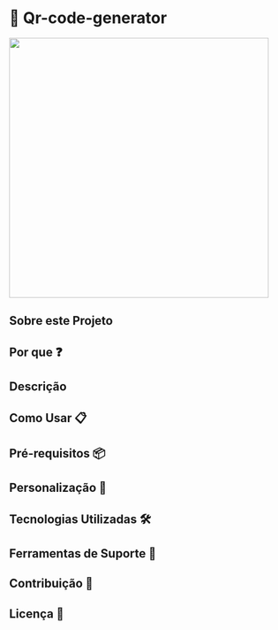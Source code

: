 # 🔳 Qr-code-generator

<p>
    <img width="470" src="./media/projeto.png">
</p>

## Sobre este Projeto

## Por que ❓

## Descrição

## Como Usar 📋

## Pré-requisitos 📦

## Personalização 🎨

## Tecnologias Utilizadas 🛠️

## Ferramentas de Suporte 🔧 

## Contribuição 🤝

## Licença 📄

